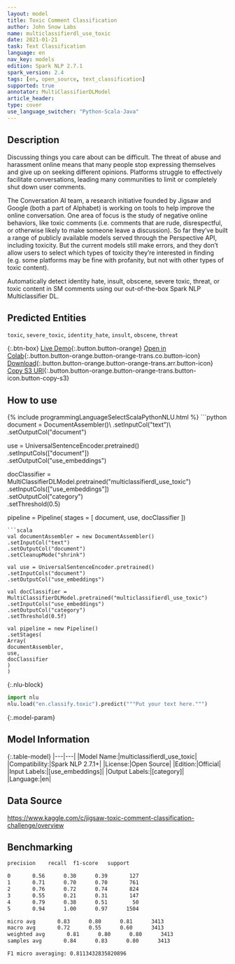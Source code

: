 ```yaml
---
layout: model
title: Toxic Comment Classification
author: John Snow Labs
name: multiclassifierdl_use_toxic
date: 2021-01-21
task: Text Classification
language: en
nav_key: models
edition: Spark NLP 2.7.1
spark_version: 2.4
tags: [en, open_source, text_classification]
supported: true
annotator: MultiClassifierDLModel
article_header:
type: cover
use_language_switcher: "Python-Scala-Java"
---
```


## Description

Discussing things you care about can be difficult. The threat of abuse and harassment online means that many people stop expressing themselves and give up on seeking different opinions. Platforms struggle to effectively facilitate conversations, leading many communities to limit or completely shut down user comments.

The Conversation AI team, a research initiative founded by Jigsaw and Google (both a part of Alphabet) is working on tools to help improve the online conversation. One area of focus is the study of negative online behaviors, like toxic comments (i.e. comments that are rude, disrespectful, or otherwise likely to make someone leave a discussion). So far they’ve built a range of publicly available models served through the Perspective API, including toxicity. But the current models still make errors, and they don’t allow users to select which types of toxicity they’re interested in finding (e.g. some platforms may be fine with profanity, but not with other types of toxic content).

Automatically detect identity hate, insult, obscene, severe toxic, threat, or toxic content in SM comments using our out-of-the-box Spark NLP Multiclassifier DL.

## Predicted Entities

`toxic`, `severe_toxic`, `identity_hate`, `insult`, `obscene`, `threat`

{:.btn-box}
[Live Demo](https://demo.johnsnowlabs.com/public/CLASSIFICATION_MULTILABEL_TOXIC/){:.button.button-orange}
[Open in Colab](https://github.com/JohnSnowLabs/spark-nlp-workshop/blob/master/tutorials/streamlit_notebooks/CLASSIFICATION_MULTILABEL_TOXIC.ipynb){:.button.button-orange.button-orange-trans.co.button-icon}
[Download](https://s3.amazonaws.com/auxdata.johnsnowlabs.com/public/models/multiclassifierdl_use_toxic_en_2.7.1_2.4_1611231604648.zip){:.button.button-orange.button-orange-trans.arr.button-icon}
[Copy S3 URI](s3://auxdata.johnsnowlabs.com/public/models/multiclassifierdl_use_toxic_en_2.7.1_2.4_1611231604648.zip){:.button.button-orange.button-orange-trans.button-icon.button-copy-s3}

## How to use



<div class="tabs-box" markdown="1">
{% include programmingLanguageSelectScalaPythonNLU.html %}
```python
document = DocumentAssembler()\
.setInputCol("text")\
.setOutputCol("document")

use = UniversalSentenceEncoder.pretrained() \
.setInputCols(["document"])\
.setOutputCol("use_embeddings")

docClassifier = MultiClassifierDLModel.pretrained("multiclassifierdl_use_toxic") \
.setInputCols(["use_embeddings"])\
.setOutputCol("category")\
.setThreshold(0.5)

pipeline = Pipeline(
stages = [
document,
use,
docClassifier
])
```
```scala
val documentAssembler = new DocumentAssembler()
.setInputCol("text")
.setOutputCol("document")
.setCleanupMode("shrink")

val use = UniversalSentenceEncoder.pretrained()
.setInputCols("document")
.setOutputCol("use_embeddings")

val docClassifier = MultiClassifierDLModel.pretrained("multiclassifierdl_use_toxic")
.setInputCols("use_embeddings")
.setOutputCol("category")
.setThreshold(0.5f)

val pipeline = new Pipeline()
.setStages(
Array(
documentAssembler,
use,
docClassifier
)
)
```


{:.nlu-block}
```python
import nlu
nlu.load("en.classify.toxic").predict("""Put your text here.""")
```

</div>

{:.model-param}
## Model Information

{:.table-model}
|---|---|
|Model Name:|multiclassifierdl_use_toxic|
|Compatibility:|Spark NLP 2.7.1+|
|License:|Open Source|
|Edition:|Official|
|Input Labels:|[use_embeddings]|
|Output Labels:|[category]|
|Language:|en|

## Data Source

https://www.kaggle.com/c/jigsaw-toxic-comment-classification-challenge/overview

## Benchmarking

```bash
precision    recall  f1-score   support

0       0.56      0.30      0.39       127
1       0.71      0.70      0.70       761
2       0.76      0.72      0.74       824
3       0.55      0.21      0.31       147
4       0.79      0.38      0.51        50
5       0.94      1.00      0.97      1504

micro avg       0.83      0.80      0.81      3413
macro avg       0.72      0.55      0.60      3413
weighted avg       0.81      0.80      0.80      3413
samples avg       0.84      0.83      0.80      3413

F1 micro averaging: 0.8113432835820896
```